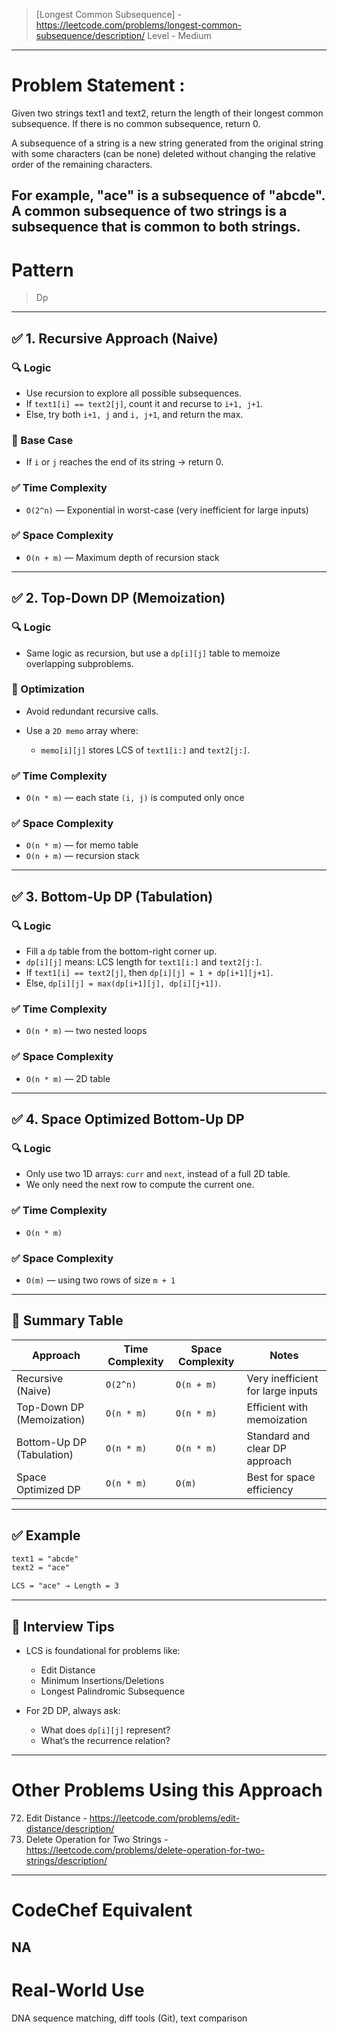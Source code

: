 > [Longest Common Subsequence] - https://leetcode.com/problems/longest-common-subsequence/description/
> Level - Medium
--------------------------------------------------------------------------------------------------------------------------------------
# Problem Statement : 

Given two strings text1 and text2, return the length of their longest common subsequence. If there is no common subsequence, return 0.

A subsequence of a string is a new string generated from the original string with some characters (can be none) deleted without changing the relative order of the remaining characters.

For example, "ace" is a subsequence of "abcde".
A common subsequence of two strings is a subsequence that is common to both strings.
--------------------------------------------------------------------------------------------------------------------------------------
# Pattern
> Dp
--------------------------------------------------------------------------------------------------------------------------------------
## ✅ 1. Recursive Approach (Naive)

### 🔍 Logic

* Use recursion to explore all possible subsequences.
* If `text1[i] == text2[j]`, count it and recurse to `i+1, j+1`.
* Else, try both `i+1, j` and `i, j+1`, and return the max.

### 🧠 Base Case

* If `i` or `j` reaches the end of its string → return 0.

### ✅ Time Complexity

* `O(2^n)` — Exponential in worst-case (very inefficient for large inputs)

### ✅ Space Complexity

* `O(n + m)` — Maximum depth of recursion stack

---

## ✅ 2. Top-Down DP (Memoization)

### 🔍 Logic

* Same logic as recursion, but use a `dp[i][j]` table to memoize overlapping subproblems.

### 🧠 Optimization

* Avoid redundant recursive calls.
* Use a `2D memo` array where:

  * `memo[i][j]` stores LCS of `text1[i:]` and `text2[j:]`.

### ✅ Time Complexity

* `O(n * m)` — each state `(i, j)` is computed only once

### ✅ Space Complexity

* `O(n * m)` — for memo table
* `O(n + m)` — recursion stack

---

## ✅ 3. Bottom-Up DP (Tabulation)

### 🔍 Logic

* Fill a `dp` table from the bottom-right corner up.
* `dp[i][j]` means: LCS length for `text1[i:]` and `text2[j:]`.
* If `text1[i] == text2[j]`, then `dp[i][j] = 1 + dp[i+1][j+1]`.
* Else, `dp[i][j] = max(dp[i+1][j], dp[i][j+1])`.

### ✅ Time Complexity

* `O(n * m)` — two nested loops

### ✅ Space Complexity

* `O(n * m)` — 2D table

---

## ✅ 4. Space Optimized Bottom-Up DP

### 🔍 Logic

* Only use two 1D arrays: `curr` and `next`, instead of a full 2D table.
* We only need the next row to compute the current one.

### ✅ Time Complexity

* `O(n * m)`

### ✅ Space Complexity

* `O(m)` — using two rows of size `m + 1`

---

## 🔢 Summary Table

| Approach                  | Time Complexity | Space Complexity | Notes                             |
| ------------------------- | --------------- | ---------------- | --------------------------------- |
| Recursive (Naive)         | `O(2^n)`        | `O(n + m)`       | Very inefficient for large inputs |
| Top-Down DP (Memoization) | `O(n * m)`      | `O(n * m)`       | Efficient with memoization        |
| Bottom-Up DP (Tabulation) | `O(n * m)`      | `O(n * m)`       | Standard and clear DP approach    |
| Space Optimized DP        | `O(n * m)`      | `O(m)`           | Best for space efficiency         |

---

## ✅ Example

```txt
text1 = "abcde"
text2 = "ace"

LCS = "ace" → Length = 3
```

---

## 🧠 Interview Tips

* LCS is foundational for problems like:

  * Edit Distance
  * Minimum Insertions/Deletions
  * Longest Palindromic Subsequence
* For 2D DP, always ask:

  * What does `dp[i][j]` represent?
  * What’s the recurrence relation?

--------------------------------------------------------------------------------------------------------------------------------------
# Other Problems Using this Approach
72. Edit Distance - https://leetcode.com/problems/edit-distance/description/
583. Delete Operation for Two Strings - https://leetcode.com/problems/delete-operation-for-two-strings/description/
--------------------------------------------------------------------------------------------------------------------------------------
# CodeChef Equivalent
NA
--------------------------------------------------------------------------------------------------------------------------------------
# Real-World Use
DNA sequence matching, diff tools (Git), text comparison 